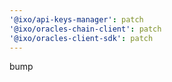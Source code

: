 ```yaml
---
'@ixo/api-keys-manager': patch
'@ixo/oracles-chain-client': patch
'@ixo/oracles-client-sdk': patch
---
```


bump

